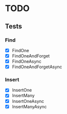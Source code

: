 # TODO

## Tests

### Find
* [x] FindOne
* [x] FindOneAndForget
* [x] FindOneAsync
* [x] FindOneAndForgetAsync

### Insert
* [x] InsertOne
* [x] InsertMany
* [x] InsertOneAsync
* [x] InsertManyAsync